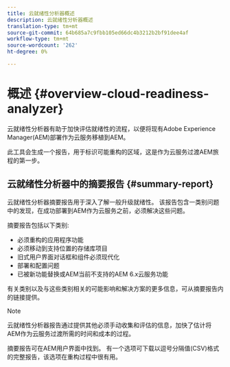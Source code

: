 ```yaml
---
title: 云就绪性分析器概述
description: 云就绪性分析器概述
translation-type: tm+mt
source-git-commit: 64b685a7c9fbb105ed66dc4b3212b2bf91dee4af
workflow-type: tm+mt
source-wordcount: '262'
ht-degree: 0%

---
```



# 概述 {#overview-cloud-readiness-analyzer}

云就绪性分析器有助于加快评估就绪性的流程，以便将现有Adobe Experience Manager(AEM)部署作为云服务移植到AEM。

此工具会生成一个报告，用于标识可能重构的区域，这是作为云服务过渡AEM旅程的第一步。

## 云就绪性分析器中的摘要报告 {#summary-report}

云就绪性分析器摘要报告用于深入了解一般升级就绪性。 该报告包含一类别问题中的发现，在成功部署到AEM作为云服务之前，必须解决这些问题。

摘要报告包括以下类别:

* 必须重构的应用程序功能
* 必须移动到支持位置的存储库项目
* 旧式用户界面对话框和组件必须现代化
* 部署和配置问题
* 已被新功能替换或AEM当前不支持的AEM 6.x云服务功能

有关类别以及与这些类别相关的可能影响和解决方案的更多信息，可从摘要报告内的链接提供。

>[!NOTE]
>云就绪性分析器报告通过提供其他必须手动收集和评估的信息，加快了估计将AEM作为云服务过渡所需的时间和成本的过程。

摘要报告可在AEM用户界面中找到。 有一个选项可下载以逗号分隔值(CSV)格式的完整报告，该选项在重构过程中很有用。